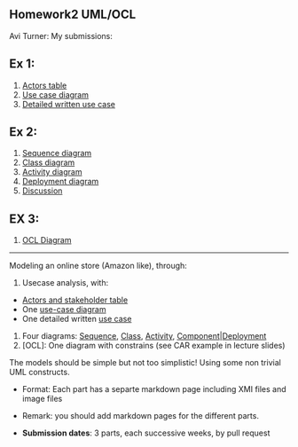 ## Homework2 UML/OCL
Avi Turner: My submissions:

**Ex 1:**
----------
1. [Actors table](https://github.com/turner11/sw-modeling-2016b-uml/blob/master/EX_UML_part1/ActorsTable.md)
2. [Use case diagram](https://github.com/turner11/sw-modeling-2016b-uml/blob/master/EX_UML_part1/use-case-diagram.pdf)
3. [Detailed written use case](https://github.com/turner11/sw-modeling-2016b-uml/blob/master/EX_UML_part1/detailed-use-case.md)

**Ex 2:**
----------
1. [Sequence diagram](https://github.com/turner11/sw-modeling-2016b-uml/blob/master/EX_UML_part2/sequence%20diagram.pdf)
2. [Class diagram](https://github.com/turner11/sw-modeling-2016b-uml/blob/master/EX_UML_part2/class_diagram.pdf)
3. [Activity diagram](https://github.com/turner11/sw-modeling-2016b-uml/blob/master/EX_UML_part2/Activity%20Diagram.pdf)
4. [Deployment diagram](https://github.com/turner11/sw-modeling-2016b-uml/blob/master/EX_UML_part2/Component%20Diagram.pdf)
5. [Discussion](https://github.com/turner11/sw-modeling-2016b-uml/blob/master/EX_UML_part2/discussion.md)

**EX 3:**
-----------
1. [OCL Diagram](https://github.com/turner11/sw-modeling-2016b-uml/blob/master/EX_UML_part3/OCL_diagram.pdf)

----------


Modeling an online store (Amazon like), through:

1. Usecase analysis, with: 
  - [Actors and stakeholder table](./ActorsTable.md)
  - One [use-case diagram](./uc-diagram.md)
  - One detailed written [use case](./use-case.md)
1. Four diagrams: [Sequence](), [Class](), [Activity](), [Component]()|[Deployment]()
1. [OCL]: One diagram with constrains (see CAR example in lecture slides)

The models should be simple but not too simplistic! Using some non trivial UML constructs.

- Format: Each part has a separte markdown page including XMI files and image files
- Remark: you should add markdown pages for the different parts.

- **Submission dates**: 3 parts, each successive weeks, by pull request
